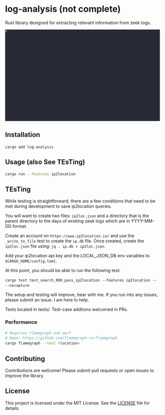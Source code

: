 # log-analysis (not complete)

Rust library designed for extracting relevant information from zeek logs.


![Demo](demo.gif)


## Installation

`cargo add log-analysis`

## Usage (also See TEsTing)

```bash
cargo run --features ip2location
```
## TEsTing

While testing is straightforward, there are a few conditions that need to be met during development to save ip2location queries. 

You will want to create two files: `ip2loc.json` and a directory that is the parent directory to the days of existing zeek logs which are in YYYY-MM-DD format.

Create an account on `https://www.ip2location.io/` and use the `_write_to_file` test to create the `ip.db` file. Once created, create the `ip2loc.json` file using: `jq . ip.db > ip2loc.json`.

Add your ip2location api key and the LOCAL_JSON_DB env variables to `$CARGO_HOME/config.toml`.

At this point, you should be able to run the following test: 

`cargo test test_search_000_pass_ip2location --features ip2location -- --nocapture`

The setup and testing will improve, bear with me. If you run into any issues, please submit an issue. I am here to help.

Tests located in tests/. Test-case addtions welcomed in PRs.


### Performance
```bash
# Requires flamegraph and perf
# Repo: https://github.com/flamegraph-rs/flamegraph
cargo flamegraph --test <location>
```

## Contributing

Contributions are welcome! Please submit pull requests or open issues to improve the library.

## License

This project is licensed under the MIT License. See the [LICENSE](LICENSE) file for details.
